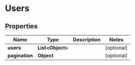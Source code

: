 
# Users

## Properties
Name | Type | Description | Notes
------------ | ------------- | ------------- | -------------
**users** | **List&lt;Object&gt;** |  |  [optional]
**pagination** | **Object** |  |  [optional]



